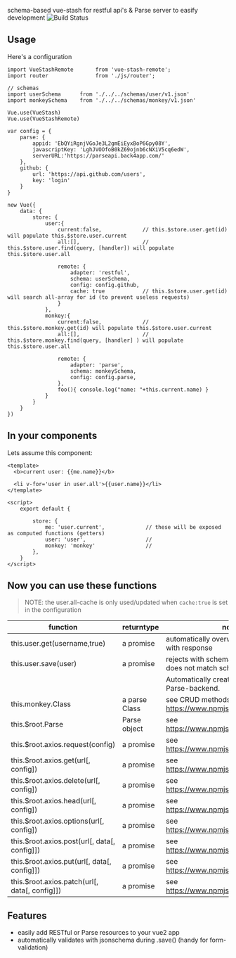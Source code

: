 
schema-based vue-stash for restful api's & Parse server to easify development
![Build Status](https://travis-ci.org/--repourl=git@github.com:coderofsalvation/vue-stash-remote..svg?branch=master)

## Usage

Here's a configuration

```
import VueStashRemote       from 'vue-stash-remote';
import router               from './js/router';

// schemas
import userSchema      from './../../schemas/user/v1.json'
import monkeySchema    from './../../schemas/monkey/v1.json'

Vue.use(VueStash)
Vue.use(VueStashRemote)

var config = {
	parse: {
		appid: 'EbQYiRgnjVGoJe3L2gmEiEyxBoP6Gpy08Y',
		javascriptKey: 'LghJVOOfoB0kZ69ojnb6cNXiV5cq6edW',
		serverURL:'https://parseapi.back4app.com/'
	},
	github: {
		url: 'https://api.github.com/users',
		key: 'login'
	}
}

new Vue({
	data: {
		store: {
			user:{
				current:false,             // this.$store.user.get(id) will populate this.$store.user.current
				all:[],                    // this.$store.user.find(query, [handler]) will populate this.$store.user.all

				remote: {
					adapter: 'restful',
					schema: userSchema,
					config: config.github,
					cache: true            // this.$store.user.get(id) will search all-array for id (to prevent useless requests)
				}
			},
			monkey:{
				current:false,             // this.$store.monkey.get(id) will populate this.$store.user.current
				all:[],                    // this.$store.monkey.find(query, [handler] ) will populate this.$store.user.all

				remote: {
					adapter: 'parse',
					schema: monkeySchema,
					config: config.parse,
				},
				foo(){ console.log("name: "+this.current.name) }
			}
		}
	}
})
```

## In your components

Lets assume this component:

```
<template>
  <b>current user: {{me.name}}</b>
  
  <li v-for='user in user.all'>{{user.name}}</li>
</template>

<script>
	export default {

		store: {
			me: 'user.current',             // these will be exposed as computed functions (getters)
			user: 'user',                   //
			monkey: 'monkey'                //
		},
	}
</script>
```

## Now you can use these functions

> NOTE: the user.all-cache is only used/updated when `cache:true` is set in the configuration

| function | returntype | notes |
|-|-|-|
| this.user.get(username,true) | a promise | automatically overwrites 'user.current' with response |
| this.user.save(user)         | a promise | rejects with schema-errors if object does not match schema. |
|                              |           |  Automatically creates schema in Parse-backend. |
| this.monkey.Class | a parse Class | see CRUD methods at https://www.npmjs.com/package/parse |
| this.$root.Parse | Parse object | see https://www.npmjs.com/package/axios | 
| this.$root.axios.request(config) | a promise | see https://www.npmjs.com/package/axios |
| this.$root.axios.get(url[, config]) | a promise | see https://www.npmjs.com/package/axios |
| this.$root.axios.delete(url[, config])| a promise | see https://www.npmjs.com/package/axios |
| this.$root.axios.head(url[, config])| a promise | see https://www.npmjs.com/package/axios |
| this.$root.axios.options(url[, config])| a promise | see https://www.npmjs.com/package/axios |
| this.$root.axios.post(url[, data[, config]])| a promise | see https://www.npmjs.com/package/axios |
| this.$root.axios.put(url[, data[, config]])| a promise | see https://www.npmjs.com/package/axios |
| this.$root.axios.patch(url[, data[, config]])| a promise | see https://www.npmjs.com/package/axios |

## Features

* easily add RESTful or Parse resources to your vue2 app
* automatically validates with jsonschema during .save() (handy for form-validation)


